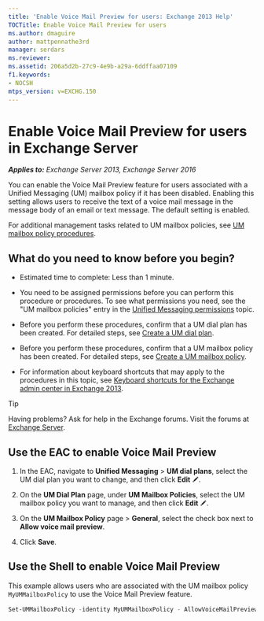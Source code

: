 ```yaml
---
title: 'Enable Voice Mail Preview for users: Exchange 2013 Help'
TOCTitle: Enable Voice Mail Preview for users
ms.author: dmaguire
author: mattpennathe3rd
manager: serdars
ms.reviewer:
ms.assetid: 206a5d2b-27c9-4e9b-a29a-6ddffaa07109
f1.keywords:
- NOCSH
mtps_version: v=EXCHG.150
---
```


# Enable Voice Mail Preview for users in Exchange Server

_**Applies to:** Exchange Server 2013, Exchange Server 2016_

You can enable the Voice Mail Preview feature for users associated with a Unified Messaging (UM) mailbox policy if it has been disabled. Enabling this setting allows users to receive the text of a voice mail message in the message body of an email or text message. The default setting is enabled.

For additional management tasks related to UM mailbox policies, see [UM mailbox policy procedures](um-mailbox-policy-procedures-exchange-2013-help.md).

## What do you need to know before you begin?

- Estimated time to complete: Less than 1 minute.

- You need to be assigned permissions before you can perform this procedure or procedures. To see what permissions you need, see the "UM mailbox policies" entry in the [Unified Messaging permissions](unified-messaging-permissions-exchange-2013-help.md) topic.

- Before you perform these procedures, confirm that a UM dial plan has been created. For detailed steps, see [Create a UM dial plan](create-um-dial-plan-exchange-2013-help.md).

- Before you perform these procedures, confirm that a UM mailbox policy has been created. For detailed steps, see [Create a UM mailbox policy](create-um-mailbox-policy-exchange-2013-help.md).

- For information about keyboard shortcuts that may apply to the procedures in this topic, see [Keyboard shortcuts for the Exchange admin center in Exchange 2013](keyboard-shortcuts-in-the-exchange-admin-center-2013-help.md).

> [!TIP]
> Having problems? Ask for help in the Exchange forums. Visit the forums at [Exchange Server](https://go.microsoft.com/fwlink/p/?linkId=60612).

## Use the EAC to enable Voice Mail Preview

1. In the EAC, navigate to **Unified Messaging** \> **UM dial plans**, select the UM dial plan you want to change, and then click **Edit** ![Edit icon](images/ITPro_EAC_EditIcon.gif).

2. On the **UM Dial Plan** page, under **UM Mailbox Policies**, select the UM mailbox policy you want to manage, and then click **Edit** ![Edit icon](images/ITPro_EAC_EditIcon.gif).

3. On the **UM Mailbox Policy** page \> **General**, select the check box next to **Allow voice mail preview**.

4. Click **Save**.

## Use the Shell to enable Voice Mail Preview

This example allows users who are associated with the UM mailbox policy `MyUMMailboxPolicy` to use the Voice Mail Preview feature.

```powershell
Set-UMMailboxPolicy -identity MyUMMailboxPolicy - AllowVoiceMailPreview $true
```
